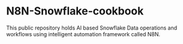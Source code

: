 # N8N-Snowflake-cookbook
This public repository holds AI based Snowflake Data operations and workflows using intelligent automation framework called N8N.
